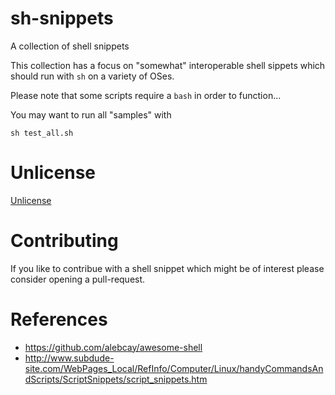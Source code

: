 # sh-snippets

A collection of shell snippets

This collection has a focus on "somewhat" interoperable shell sippets which should run with `sh` on a variety of OSes.

Please note that some scripts require a `bash` in order to function...

You may want to run all "samples" with 

    sh test_all.sh

# Unlicense

[Unlicense](https://unlicense.org)

# Contributing

If you like to contribue with a shell snippet which might be of interest please consider opening a pull-request.

# References

- https://github.com/alebcay/awesome-shell
- http://www.subdude-site.com/WebPages_Local/RefInfo/Computer/Linux/handyCommandsAndScripts/ScriptSnippets/script_snippets.htm
